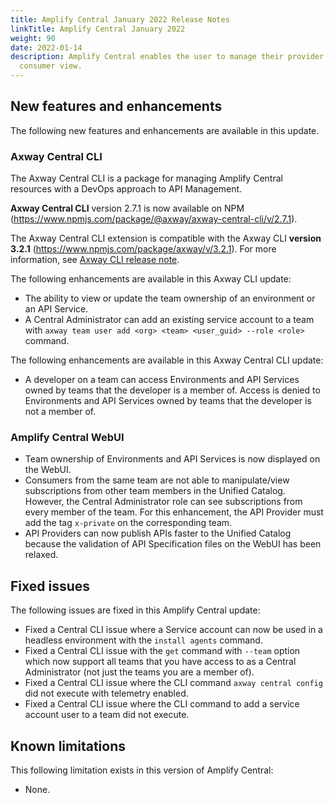 ```yaml
---
title: Amplify Central January 2022 Release Notes
linkTitle: Amplify Central January 2022
weight: 90
date: 2022-01-14
description: Amplify Central enables the user to manage their provider /
  consumer view.
---
```


## New features and enhancements

The following new features and enhancements are available in this update.

### Axway Central CLI

The Axway Central CLI is a package for managing Amplify Central resources with a DevOps approach to API Management.

**Axway Central CLI** version 2.7.1 is now available on NPM (<https://www.npmjs.com/package/@axway/axway-central-cli/v/2.7.1>).

The Axway Central CLI extension is compatible with the Axway CLI **version 3.2.1** (<https://www.npmjs.com/package/axway/v/3.2.1>).
For more information, see [Axway CLI release note](https://docs.axway.com/bundle/axwaycli-open-docs/page/docs/release_notes/3_2_1_20220114_relnote/index.html).

The following enhancements are available in this Axway CLI update:

* The ability to view or update the team ownership of an environment or an API Service.
* A Central Administrator can add an existing service account to a team with `axway team user add <org> <team> <user_guid> --role <role>` command.

The following enhancements are available in this Axway Central CLI update:

* A developer on a team can access Environments and API Services owned by teams that the developer is a member of. Access is denied to Environments and API Services owned by teams that the developer is not a member of.

### Amplify Central WebUI

* Team ownership of Environments and API Services is now displayed on the WebUI.
* Consumers from the same team are not able to manipulate/view subscriptions from other team members in the Unified Catalog. However, the Central Administrator role can see subscriptions from every member of the team. For this enhancement, the API Provider must add the tag `x-private` on the corresponding team.
* API Providers can now publish APIs faster to the Unified Catalog because the validation of API Specification files on the WebUI has been relaxed.

## Fixed issues

The following issues are fixed in this Amplify Central update:

* Fixed a Central CLI issue where a Service account can now be used in a headless environment with the `install agents` command.
* Fixed a Central CLI issue with the `get` command with `--team` option which now support all teams that you have access to as a Central Administrator (not just the teams you are a member of).
* Fixed a Central CLI issue where the CLI command `axway central config` did not execute with telemetry enabled.
* Fixed a Central CLI issue where the CLI command to add a service account user to a team did not execute.

## Known limitations

This following limitation exists in this version of Amplify Central:

* None.
